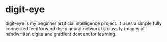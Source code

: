 # digit-eye
digit-eye is my beginner artificial intelligence project. It uses a simple fully connected feedforward deep neural network to classify images of handwritten digits and gradient descent for learning.
